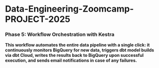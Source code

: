 # Data-Engineering-Zoomcamp-PROJECT-2025




### Phase 5: Workflow Orchestration with Kestra
**This workflow automates the entire data pipeline with a single click: it continuously monitors BigQuery for new data, triggers dbt model builds via dbt Cloud, writes the results back to BigQuery upon successful execution, and sends email notifications in case of any failures.**
